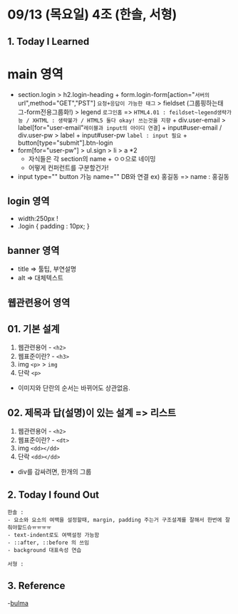 # 09/13 (목요일) 4조 (한솔, 서형)

## 1. Today I Learned

# main 영역

- section.login > h2.login-heading + form.login-form[action="`서버의`url",method="GET","PST"] `요청+응답이 가능한 태그` > fieldset (그룹핑하는태그-form전용그룹화!) > legend `로그인홈` => `HTML4.01 : feildset~legend생략가능 / XHTML : 생략불가 / HTML5 둘다 okay! 쓰는것을 지향` + div.user-email > label[for="user-email"`레이블과 input의 아이디 연결`] + input#user-email / div.user-pw > label + input#user-pw `label : input 필요` + button[type="submit"].btn-login
- form[for="user-pw"] > ul.sign > li > a *2
  + 자식들은 각 section의 name + ㅇㅇ으로 네이밍
  + 어떻게 컨퍼런트를 구분할건가!
- input type="" button 가능
        name="" DB와 연결 ex) 홍길동 => name : 홍길동


## login 영역

 - width:250px !
 - .login { padding : 10px; }

## banner 영역

- title => 툴팁, 부연설명
- alt => 대체텍스트

## 웹관련용어 영역
## 01. 기본 설계
1. 웹관련용어 - `<h2>`
1. 웹표준이란? - `<h3>`
1. img `<p>` > `img`
1. 단락 `<p>`
 - 이미지와 단란의 순서는 바뀌어도 상관없음.

## 02. 제목과 답(설명)이 있는 설계 => 리스트
 1. 웹관련용어 - `<h2>`
1. 웹표준이란? - `<dt>`
1. img `<dd></dd>`
1. 단락 `<dd></dd>`

- div를 감싸려면, 한개의 그룹


## 2. Today I found Out

```
한솔 : 
- 요소와 요소의 여백을 설정할때, margin, padding 주는거 구조설계를 잘해서 한번에 잘 줘야할드슈ㅠㅠㅠㅠ
- text-indent로도 여백설정 가능함
- ::after, ::before 의 쓰임
- background 대표속성 연습
```

```
서형 :
```

## 3. Reference 
-[bulma](https://bulma.io/)